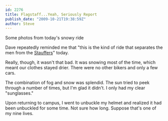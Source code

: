 ```yaml
---
id: 2276
title: Flagstaff...Yeah, Seriously Report
publish_date: "2009-10-21T19:38:59Z"
author: Steve
---
```

  
Some photos from today's snowy ride

Dave repeatedly reminded me that "this is the kind of ride that separates the men from the [Stauffers](http://www.flagstafffrenzy.org/2009/10/21/flagstaff-yeah-seriously#comments)" today.

Really, though, it wasn't that bad. It was snowing most of the time, which meant our clothes stayed drier. There were no other bikers and only a few cars.

The combination of fog and snow was splendid. The sun tried to peek through a number of times, but I'm glad it didn't. I only had my clear "sunglasses."

Upon returning to campus, I went to unbuckle my helmet and realized it had been unbuckled for some time. Not sure how long. Suppose that's one of my nine lives.
